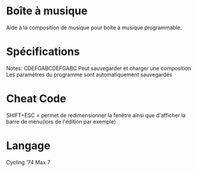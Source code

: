 # Boîte à musique
Aide à la composition de musique pour boîte à musique programmable.

# Spécifications
Notes: CDEFGABCDEFGABC
Peut sauvegarder et charger une composition
Les paramètres du programme sont automatiquement sauvegardés

# Cheat Code
SHIFT+ESC = permet de redimensionner la fenêtre ainsi que d'afficher la barre de menu(lors de l'édition par exemple)

# Langage
Cycling '74 Max 7